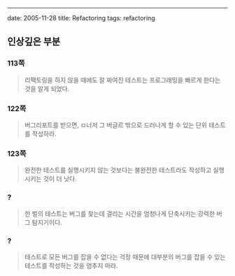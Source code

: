 ---
date: 2005-11-28
title: Refactoring
tags: refactoring

## 인상깊은 부분


### 113쪽
> 리팩토링을 하지 않을 때에도 잘 짜여진 테스트는 프로그래밍을 빠르게 한다는 것을 알게 되었다.

### 122쪽
> 버그리포트를 받으면, ㅁ너저 그 버글르 밖으로 드러나게 할 수 있는 단위 테스트를 작성하라.

### 123쪽
> 완전한 테스트를 실행시키지 않는 것보다는 불완전한 테스트라도 작성하고 실행시키는 것이 더 낫다.

### ?
> 한 벌의 테스트는 버그를 찾는데 걸리는 시간을 엄청나게 단축시키는 강력한 버그 탐지기이다.

### ?
> 테스트로 모든 버그를 잡을 수 없다는 걱정 때문에 대부분의 버그를 잡을 수 있는 테스트를 작성하는 것을 멈추지 마라.


